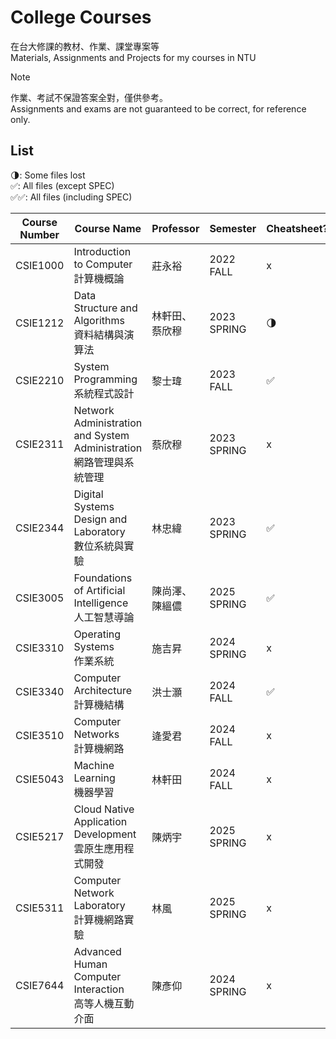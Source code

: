# College Courses

在台大修課的教材、作業、課堂專案等  
Materials, Assignments and Projects for my courses in NTU

> [!NOTE]
> 作業、考試不保證答案全對，僅供參考。  
> Assignments and exams are not guaranteed to be correct, for reference only.

## List

🌗: Some files lost  
✅: All files (except SPEC)  
✅✅: All files (including SPEC)


| Course Number | Course Name                                                              | Professor      | Semester    | Cheatsheet? | Assignments?       | Exam? |                                                                                                           |
| ------------- | ------------------------------------------------------------------------ | -------------- | ----------- | ----------- | ------------------ | ----- | --------------------------------------------------------------------------------------------------------- |
| CSIE1000      | Introduction to Computer <br> 計算機概論                                 | 莊永裕         | 2022 FALL   | x           | ✅                  | x     | [final proj](https://github.com/Tanimal19/nand2tetris_Dodge-Ball-Game)                                    |
| CSIE1212      | Data Structure and Algorithms <br> 資料結構與演算法                      | 林軒田、蔡欣穆 | 2023 SPRING | 🌗           | ✅✅                 | 🌗     |                                                                                                           |
| CSIE2210      | System Programming <br> 系統程式設計                                     | 黎士瑋         | 2023 FALL   | ✅           | ✅✅                 | x     |                                                                                                           |
| CSIE2311      | Network Administration and System Administration <br> 網路管理與系統管理 | 蔡欣穆         | 2023 SPRING | x           | ✅✅                 | 🌗     |                                                                                                           |
| CSIE2344      | Digital Systems Design and Laboratory <br> 數位系統與實驗                | 林忠緯         | 2023 SPRING | ✅           | ✅                  | ✅✅    |                                                                                                           |
| CSIE3005      | Foundations of Artificial Intelligence <br> 人工智慧導論                 | 陳尚澤、陳縕儂 | 2025 SPRING | ✅           | ✅✅ (w/ final proj) | x     |                                                                                                           |
| CSIE3310      | Operating Systems <br> 作業系統                                          | 施吉昇         | 2024 SPRING | x           | ✅✅                 | ✅✅    |                                                                                                           |
| CSIE3340      | Computer Architecture <br> 計算機結構                                    | 洪士灝         | 2024 FALL   | ✅           | ✅                  | ✅✅    |                                                                                                           |
| CSIE3510      | Computer Networks <br> 計算機網路                                        | 逄愛君         | 2024 FALL   | x           | ✅✅                 | x     |                                                                                                           |
| CSIE5043      | Machine Learning <br> 機器學習                                           | 林軒田         | 2024 FALL   | x           | ✅✅                 | x     | [code repo](https://github.com/Tanimal19/HTML)                                                            |
| CSIE5217      | Cloud Native Application Development <br> 雲原生應用程式開發             | 陳炳宇         | 2025 SPRING | x           | ✅                  | x     | [code repo](https://github.com/Tanimal19/CloudNative2025), [final proj](https://github.com/Tanimal19/DCM) |
| CSIE5311      | Computer Network Laboratory <br> 計算機網路實驗                          | 林風           | 2025 SPRING | x           | 🌗                  | x     | [final proj](https://github.com/Tanimal19/trumproxy)                                                      |
| CSIE7644      | Advanced Human Computer Interaction <br> 高等人機互動介面                | 陳彥仰         | 2024 SPRING | x           | x                  | x     | [paper - HeadTurner](https://dl.acm.org/doi/10.1145/3706598.3714214)                                      |